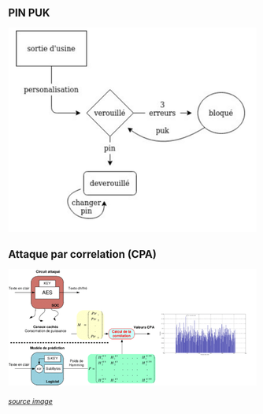 ## PIN PUK

<center>

![](image/PINPUK.png)

</center>

## Attaque par correlation (CPA)

<center>

![](image/CPA.jpg)

</center>

###### [source image](https://www.researchgate.net/figure/Principe-de-lattaque-par-correlation-CPA-Nous-avons-realise-cette-attaque-en-ciblant_fig6_270870562)
